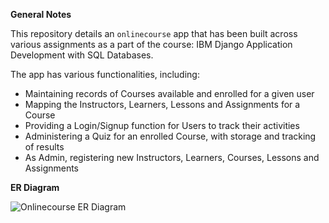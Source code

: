 
**General Notes**

This repository details an `onlinecourse` app that has been built across various assignments as a part of the course: IBM Django Application Development with SQL Databases.

The app has various functionalities, including:
- Maintaining records of Courses available and enrolled for a given user
- Mapping the Instructors, Learners, Lessons and Assignments for a Course
- Providing a Login/Signup function for Users to track their activities
- Administering a Quiz for an enrolled Course, with storage and tracking of results
- As Admin, registering new Instructors, Learners, Courses, Lessons and Assignments

**ER Diagram**

![Onlinecourse ER Diagram](https://github.com/ibm-developer-skills-network/final-cloud-app-with-database/blob/master/static/media/course_images/onlinecourse_app_er.png)
